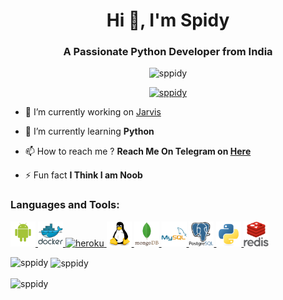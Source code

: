 <h1 align="center">Hi 👋, I'm Spidy</h1>
<h3 align="center">A Passionate Python Developer from India</h3>

<p align="center"> <img src="https://komarev.com/ghpvc/?username=sppidy&label=Profile%20views&color=0e75b6&style=flat" alt="sppidy" /> </p>

<p align="center"> <a href="https://github.com/ryo-ma/github-profile-trophy"><img src="https://github-profile-trophy.vercel.app/?sppidy=ryo-ma&theme=onedark" alt="sppidy" /></a> </p>


- 🔭 I’m currently working on [Jarvis](https://github.com/jarvis-works/jarvisuserbot)

- 🌱 I’m currently learning **Python**

- 📫 How to reach me ? **Reach Me On Telegram on [Here](https://t.me/spidyuserbot)**

- ⚡ Fun fact **I Think I am Noob**


<h3 align="left">Languages and Tools:</h3>
<p align="left"> <a href="https://developer.android.com" target="_blank"> <img src="https://raw.githubusercontent.com/devicons/devicon/master/icons/android/android-original-wordmark.svg" alt="android" width="40" height="40"/> </a> <a href="https://www.docker.com/" target="_blank"> <img src="https://raw.githubusercontent.com/devicons/devicon/master/icons/docker/docker-original-wordmark.svg" alt="docker" width="40" height="40"/> </a> <a href="https://heroku.com" target="_blank"> <img src="https://www.vectorlogo.zone/logos/heroku/heroku-icon.svg" alt="heroku" width="40" height="40"/> </a> <a href="https://www.linux.org/" target="_blank"> <img src="https://raw.githubusercontent.com/devicons/devicon/master/icons/linux/linux-original.svg" alt="linux" width="40" height="40"/> </a> <a href="https://www.mongodb.com/" target="_blank"> <img src="https://raw.githubusercontent.com/devicons/devicon/master/icons/mongodb/mongodb-original-wordmark.svg" alt="mongodb" width="40" height="40"/> </a> <a href="https://www.mysql.com/" target="_blank"> <img src="https://raw.githubusercontent.com/devicons/devicon/master/icons/mysql/mysql-original-wordmark.svg" alt="mysql" width="40" height="40"/> </a> <a href="https://www.postgresql.org" target="_blank"> <img src="https://raw.githubusercontent.com/devicons/devicon/master/icons/postgresql/postgresql-original-wordmark.svg" alt="postgresql" width="40" height="40"/> </a> <a href="https://www.python.org" target="_blank"> <img src="https://raw.githubusercontent.com/devicons/devicon/master/icons/python/python-original.svg" alt="python" width="40" height="40"/> </a> <a href="https://redis.io" target="_blank"> <img src="https://raw.githubusercontent.com/devicons/devicon/master/icons/redis/redis-original-wordmark.svg" alt="redis" width="40" height="40"/> </a> </p>

<p><img align="left" src="https://github-readme-stats.vercel.app/api/top-langs?username=sppidy&show_icons=true&locale=en&layout=compact" alt="sppidy" /></p>

<p>&nbsp;<img align="center" src="https://github-readme-stats.vercel.app/api?username=sppidy&show_icons=true&locale=en" alt="sppidy" /></p>

<p><img align="center" src="https://github-readme-streak-stats.herokuapp.com/?user=sppidy&" alt="sppidy" /></p>
